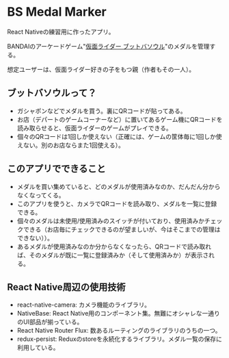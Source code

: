 # BS Medal Marker

React Nativeの練習用に作ったアプリ。

BANDAIのアーケードゲーム"[仮面ライダー ブットバソウル](http://bs.gashapon.jp/)"のメダルを管理する。

想定ユーザーは、仮面ライダー好きの子をもつ親（作者もその一人）。

## ブットバソウルって？

- ガシャポンなどでメダルを買う。裏にQRコードが貼ってある。
- お店（デパートのゲームコーナーなど）に置いてあるゲーム機にQRコードを読み取らせると、仮面ライダーのゲームがプレイできる。
- 個々のQRコードは1回しか使えない（正確には、ゲームの筐体毎に1回しか使えない。別のお店ならまた1回使える）。

## このアプリでできること

- メダルを買い集めていると、どのメダルが使用済みなのか、だんだん分からなくなってくる。
- このアプリを使うと、カメラでQRコードを読み取り、メダルを一覧に登録できる。
- 個々のメダルは未使用/使用済みのスイッチが付いており、使用済みかチェックできる（お店毎にチェックできるのが望ましいが、今はそこまでの管理はできない））。
- あるメダルが使用済みなのか分からなくなったら、QRコードで読み取れば、そのメダルが既に一覧に登録済みか（そして使用済みか）が表示される。

## React Native周辺の使用技術

- react-native-camera: カメラ機能のライブラリ。
- NativeBase: React Native用のコンポーネント集。無難にオシャレな一通りのUI部品が揃っている。
- React Native Router Flux: 数あるルーティングのライブラリのうちの一つ。
- redux-persist: Reduxのstoreを永続化するライブラリ。メダル一覧の保存に利用している。
